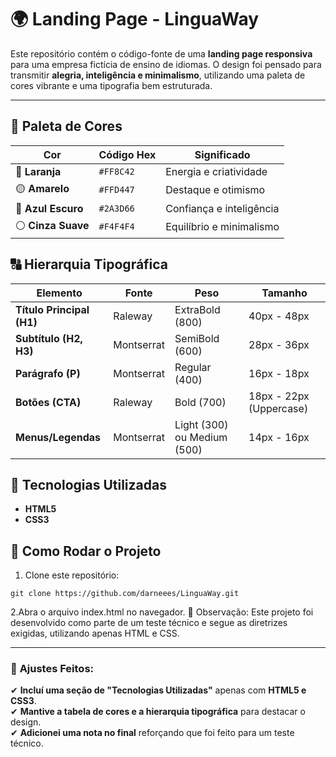 # 🌍 Landing Page - LinguaWay

Este repositório contém o código-fonte de uma **landing page responsiva** para uma empresa fictícia de ensino de idiomas. O design foi pensado para transmitir **alegria, inteligência e minimalismo**, utilizando uma paleta de cores vibrante e uma tipografia bem estruturada.

---

## 🎨 Paleta de Cores

| Cor         | Código Hex   | Significado |
|------------|------------|------------|
| 🔶 **Laranja** | `#FF8C42` | Energia e criatividade |
| 🟡 **Amarelo** | `#FFD447` | Destaque e otimismo |
| 🔵 **Azul Escuro** | `#2A3D66` | Confiança e inteligência |
| ⚪ **Cinza Suave** | `#F4F4F4` | Equilíbrio e minimalismo |

## 🔠 Hierarquia Tipográfica

| Elemento         | Fonte       | Peso  | Tamanho |
|-----------------|------------|------|---------|
| **Título Principal (H1)** | Raleway | ExtraBold (800) | 40px - 48px |
| **Subtítulo (H2, H3)** | Montserrat | SemiBold (600) | 28px - 36px |
| **Parágrafo (P)** | Montserrat | Regular (400) | 16px - 18px |
| **Botões (CTA)** | Raleway | Bold (700) | 18px - 22px (Uppercase) |
| **Menus/Legendas** | Montserrat | Light (300) ou Medium (500) | 14px - 16px |

## 📌 Tecnologias Utilizadas

- **HTML5**
- **CSS3**

## 🚀 Como Rodar o Projeto

1. Clone este repositório:
```
git clone https://github.com/darneees/LinguaWay.git
```

2.Abra o arquivo index.html no navegador.
📢 Observação: Este projeto foi desenvolvido como parte de um teste técnico e segue as diretrizes exigidas, utilizando apenas HTML e CSS.

---

### 🔹 **Ajustes Feitos:**
✔ **Incluí uma seção de "Tecnologias Utilizadas"** apenas com **HTML5 e CSS3**.  
✔ **Mantive a tabela de cores e a hierarquia tipográfica** para destacar o design.  
✔ **Adicionei uma nota no final** reforçando que foi feito para um teste técnico.  

